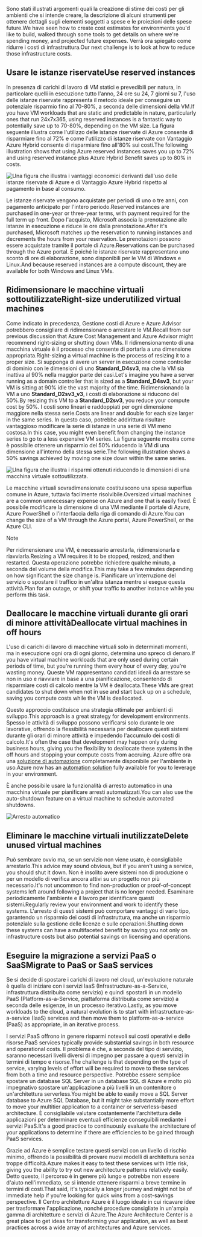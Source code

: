 <span data-ttu-id="517d7-101">Sono stati illustrati argomenti quali la creazione di stime dei costi per gli ambienti che si intende creare, la descrizione di alcuni strumenti per ottenere dettagli sugli elementi soggetti a spese e le proiezioni delle spese future.</span><span class="sxs-lookup"><span data-stu-id="517d7-101">We have seen how to create cost estimates for environments you'd like to build, walked through some tools to get details on where we're spending money, and projected future expenses.</span></span> <span data-ttu-id="517d7-102">Verrà ora spiegato come ridurre i costi di infrastruttura.</span><span class="sxs-lookup"><span data-stu-id="517d7-102">Our next challenge is to look at how to reduce those infrastructure costs.</span></span>

## <a name="use-reserved-instances"></a><span data-ttu-id="517d7-103">Usare le istanze riservate</span><span class="sxs-lookup"><span data-stu-id="517d7-103">Use reserved instances</span></span>

<span data-ttu-id="517d7-104">In presenza di carichi di lavoro di VM statici e prevedibili per natura, in particolare quelli in esecuzione tutto l'anno, 24 ore su 24, 7 giorni su 7, l'uso delle istanze riservate rappresenta il metodo ideale per conseguire un potenziale risparmio fino al 70-80%, a seconda delle dimensioni della VM.</span><span class="sxs-lookup"><span data-stu-id="517d7-104">If you have VM workloads that are static and predictable in nature, particularly ones that run 24x7x365, using reserved instances is a fantastic way to potentially save up to 70-80%, depending on the VM size.</span></span> <span data-ttu-id="517d7-105">La figura seguente illustra come l'utilizzo delle istanze riservate di Azure consente di risparmiare fino al 72% e come l'utilizzo di istanze riservate con Vantaggio Azure Hybrid consente di risparmiare fino all'80% sui costi.</span><span class="sxs-lookup"><span data-stu-id="517d7-105">The following illustration shows that using Azure reserved instances saves you up to 72% and using reserved instance plus Azure Hybrid Benefit saves up to 80% in costs.</span></span>

![Una figura che illustra i vantaggi economici derivanti dall'uso delle istanze riservate di Azure e di Vantaggio Azure Hybrid rispetto al pagamento in base al consumo.](../media-drafts/4-savings-coins.png)

<span data-ttu-id="517d7-107">Le istanze riservate vengono acquistate per periodi di uno o tre anni, con pagamento anticipato per l'intero periodo.</span><span class="sxs-lookup"><span data-stu-id="517d7-107">Reserved instances are purchased in one-year or three-year terms, with payment required for the full term up front.</span></span> <span data-ttu-id="517d7-108">Dopo l'acquisto, Microsoft associa la prenotazione alle istanze in esecuzione e riduce le ore dalla prenotazione.</span><span class="sxs-lookup"><span data-stu-id="517d7-108">After it's purchased, Microsoft matches up the reservation to running instances and decrements the hours from your reservation.</span></span> <span data-ttu-id="517d7-109">Le prenotazioni possono essere acquistate tramite il portale di Azure.</span><span class="sxs-lookup"><span data-stu-id="517d7-109">Reservations can be purchased through the Azure portal.</span></span> <span data-ttu-id="517d7-110">E poiché le istanze riservate rappresentano uno sconto di ore di elaborazione, sono disponibili per le VM di Windows e Linux.</span><span class="sxs-lookup"><span data-stu-id="517d7-110">And because reserved instances are a compute discount, they are available for both Windows and Linux VMs.</span></span>

## <a name="right-size-underutilized-virtual-machines"></a><span data-ttu-id="517d7-111">Ridimensionare le macchine virtuali sottoutilizzate</span><span class="sxs-lookup"><span data-stu-id="517d7-111">Right-size underutilized virtual machines</span></span>

<span data-ttu-id="517d7-112">Come indicato in precedenza, Gestione costi di Azure e Azure Advisor potrebbero consigliare di ridimensionare o arrestare le VM.</span><span class="sxs-lookup"><span data-stu-id="517d7-112">Recall from our previous discussion that Azure Cost Management and Azure Advisor might recommend right-sizing or shutting down VMs.</span></span> <span data-ttu-id="517d7-113">Il ridimensionamento di una macchina virtuale è il processo che consente di portarla a una dimensione appropriata.</span><span class="sxs-lookup"><span data-stu-id="517d7-113">Right-sizing a virtual machine is the process of resizing it to a proper size.</span></span> <span data-ttu-id="517d7-114">Si supponga di avere un server in esecuzione come controller di dominio con le dimensioni di uno **Standard_D4sv3**, ma che la VM sia inattiva al 90% nella maggior parte dei casi.</span><span class="sxs-lookup"><span data-stu-id="517d7-114">Let's imagine you have a server running as a domain controller that is sized as a **Standard_D4sv3**, but your VM is sitting at 90% idle the vast majority of the time.</span></span> <span data-ttu-id="517d7-115">Ridimensionando la VM a uno **Standard_D2sv3_v3**, i costi di elaborazione si riducono del 50%.</span><span class="sxs-lookup"><span data-stu-id="517d7-115">By resizing this VM to a **Standard_D2sv3**, you reduce your compute cost by 50%.</span></span> <span data-ttu-id="517d7-116">I costi sono lineari e raddoppiati per ogni dimensione maggiore nella stessa serie.</span><span class="sxs-lookup"><span data-stu-id="517d7-116">Costs are linear and double for each size larger in the same series.</span></span> <span data-ttu-id="517d7-117">In questo caso, potrebbe addirittura risultare vantaggioso modificare la serie di istanze in una serie di VM meno costosa.</span><span class="sxs-lookup"><span data-stu-id="517d7-117">In this case, you might even benefit from changing the instance series to go to a less expensive VM series.</span></span> <span data-ttu-id="517d7-118">La figura seguente mostra come è possibile ottenere un risparmio del 50% riducendo la VM di una dimensione all'interno della stessa serie.</span><span class="sxs-lookup"><span data-stu-id="517d7-118">The following illustration shows a 50% savings achieved by moving one size down within the same series.</span></span>

![Una figura che illustra i risparmi ottenuti riducendo le dimensioni di una macchina virtuale sottoutilizzata.](../media-drafts/4-vm-resize.png)

<span data-ttu-id="517d7-120">Le macchine virtuali sovradimensionate costituiscono una spesa superflua comune in Azure, tuttavia facilmente risolvibile.</span><span class="sxs-lookup"><span data-stu-id="517d7-120">Oversized virtual machines are a common unnecessary expense on Azure and one that is easily fixed.</span></span> <span data-ttu-id="517d7-121">È possibile modificare la dimensione di una VM mediante il portale di Azure, Azure PowerShell o l'interfaccia della riga di comando di Azure.</span><span class="sxs-lookup"><span data-stu-id="517d7-121">You can change the size of a VM through the Azure portal, Azure PowerShell, or the Azure CLI.</span></span>

> [!NOTE]
> <span data-ttu-id="517d7-122">Per ridimensionare una VM, è necessario arrestarla, ridimensionarla e riavviarla.</span><span class="sxs-lookup"><span data-stu-id="517d7-122">Resizing a VM requires it to be stopped, resized, and then restarted.</span></span> <span data-ttu-id="517d7-123">Questa operazione potrebbe richiedere qualche minuto, a seconda del volume della modifica.</span><span class="sxs-lookup"><span data-stu-id="517d7-123">This may take a few minutes depending on how significant the size change is.</span></span> <span data-ttu-id="517d7-124">Pianificare un'interruzione del servizio o spostare il traffico in un'altra istanza mentre si esegue questa attività.</span><span class="sxs-lookup"><span data-stu-id="517d7-124">Plan for an outage, or shift your traffic to another instance while you perform this task.</span></span>

## <a name="deallocate-virtual-machines-in-off-hours"></a><span data-ttu-id="517d7-125">Deallocare le macchine virtuali durante gli orari di minore attività</span><span class="sxs-lookup"><span data-stu-id="517d7-125">Deallocate virtual machines in off hours</span></span>

<span data-ttu-id="517d7-126">L'uso di carichi di lavoro di macchine virtuali solo in determinati momenti, ma in esecuzione ogni ora di ogni giorno, determina uno spreco di denaro.</span><span class="sxs-lookup"><span data-stu-id="517d7-126">If you have virtual machine workloads that are only used during certain periods of time, but you're running them every hour of every day, you're wasting money.</span></span> <span data-ttu-id="517d7-127">Queste VM rappresentano candidati ideali da arrestare se non in uso e riavviare in base a una pianificazione, consentendo di risparmiare costi di calcolo mentre la VM è deallocata.</span><span class="sxs-lookup"><span data-stu-id="517d7-127">These VMs are great candidates to shut down when not in use and start back up on a schedule, saving you compute costs while the VM is deallocated.</span></span>

<span data-ttu-id="517d7-128">Questo approccio costituisce una strategia ottimale per ambienti di sviluppo.</span><span class="sxs-lookup"><span data-stu-id="517d7-128">This approach is a great strategy for development environments.</span></span> <span data-ttu-id="517d7-129">Spesso le attività di sviluppo possono verificarsi solo durante le ore lavorative, offrendo la flessibilità necessaria per deallocare questi sistemi durante gli orari di minore attività e impedendo l'accumulo dei costi di calcolo.</span><span class="sxs-lookup"><span data-stu-id="517d7-129">It's often the case that development may happen only during business hours, giving you the flexibility to deallocate these systems in the off hours and stopping your compute costs from accruing.</span></span> <span data-ttu-id="517d7-130">Azure offre ora una [soluzione di automazione](https://docs.microsoft.com/azure/automation/automation-solution-vm-management) completamente disponibile per l'ambiente in uso.</span><span class="sxs-lookup"><span data-stu-id="517d7-130">Azure now has an [automation solution](https://docs.microsoft.com/azure/automation/automation-solution-vm-management) fully available for you to leverage in your environment.</span></span>

<span data-ttu-id="517d7-131">È anche possibile usare la funzionalità di arresto automatico in una macchina virtuale per pianificare arresti automatizzati.</span><span class="sxs-lookup"><span data-stu-id="517d7-131">You can also use the auto-shutdown feature on a virtual machine to schedule automated shutdowns.</span></span>

![Arresto automatico](../media-drafts/4-vm-auto-shutdown.png)

## <a name="delete-unused-virtual-machines"></a><span data-ttu-id="517d7-133">Eliminare le macchine virtuali inutilizzate</span><span class="sxs-lookup"><span data-stu-id="517d7-133">Delete unused virtual machines</span></span> 

 <span data-ttu-id="517d7-134">Può sembrare ovvio ma, se un servizio non viene usato, è consigliabile arrestarlo.</span><span class="sxs-lookup"><span data-stu-id="517d7-134">This advice may sound obvious, but if you aren't using a service, you should shut it down.</span></span> <span data-ttu-id="517d7-135">Non è insolito avere sistemi non di produzione o per un modello di verifica ancora attivi su un progetto non più necessario.</span><span class="sxs-lookup"><span data-stu-id="517d7-135">It's not uncommon to find non-production or proof-of-concept systems left around following a project that is no longer needed.</span></span> <span data-ttu-id="517d7-136">Esaminare periodicamente l'ambiente e il lavoro per identificare questi sistemi.</span><span class="sxs-lookup"><span data-stu-id="517d7-136">Regularly review your environment and work to identify these systems.</span></span> <span data-ttu-id="517d7-137">L'arresto di questi sistemi può comportare vantaggi di vario tipo, garantendo un risparmio dei costi di infrastruttura, ma anche un risparmio potenziale sulla gestione delle licenze e sulle operazioni.</span><span class="sxs-lookup"><span data-stu-id="517d7-137">Shutting down these systems can have a multifaceted benefit by saving you not only on infrastructure costs but also potential savings on licensing and operations.</span></span>

## <a name="migrate-to-paas-or-saas-services"></a><span data-ttu-id="517d7-138">Eseguire la migrazione a servizi PaaS o SaaS</span><span class="sxs-lookup"><span data-stu-id="517d7-138">Migrate to PaaS or SaaS services</span></span> 

<span data-ttu-id="517d7-139">Se si decide di spostare i carichi di lavoro nel cloud, un'evoluzione naturale è quella di iniziare con i servizi IaaS (Infrastructure-as-a-Service, infrastruttura distribuita come servizio) e quindi spostarli in un modello PaaS (Platform-as-a-Service, piattaforma distribuita come servizio) a seconda delle esigenze, in un processo iterativo.</span><span class="sxs-lookup"><span data-stu-id="517d7-139">Lastly, as you move workloads to the cloud, a natural evolution is to start with infrastructure-as-a-service (IaaS) services and then move them to platform-as-a-service (PaaS) as appropriate, in an iterative process.</span></span>

<span data-ttu-id="517d7-140">I servizi PaaS offrono in genere risparmi notevoli sui costi operativi e delle risorse.</span><span class="sxs-lookup"><span data-stu-id="517d7-140">PaaS services typically provide substantial savings in both resource and operational costs.</span></span> <span data-ttu-id="517d7-141">Il problema è che, a seconda del tipo di servizio, saranno necessari livelli diversi di impegno per passare a questi servizi in termini di tempo e risorse.</span><span class="sxs-lookup"><span data-stu-id="517d7-141">The challenge is that depending on the type of service, varying levels of effort will be required to move to these services from both a time and resource perspective.</span></span> <span data-ttu-id="517d7-142">Potrebbe essere semplice spostare un database SQL Server in un database SQL di Azure e molto più impegnativo spostare un'applicazione a più livelli in un contenitore o un'architettura serverless.</span><span class="sxs-lookup"><span data-stu-id="517d7-142">You might be able to easily move a SQL Server database to Azure SQL Database, but it might take substantially more effort to move your multitier application to a container or serverless-based architecture.</span></span> <span data-ttu-id="517d7-143">È consigliabile valutare costantemente l'architettura delle applicazioni per determinare eventuali efficienze conseguibili mediante i servizi PaaS.</span><span class="sxs-lookup"><span data-stu-id="517d7-143">It's a good practice to continuously evaluate the architecture of your applications to determine if there are efficiencies to be gained through PaaS services.</span></span>  

<span data-ttu-id="517d7-144">Grazie ad Azure è semplice testare questi servizi con un livello di rischio minimo, offrendo la possibilità di provare nuovi modelli di architettura senza troppe difficoltà.</span><span class="sxs-lookup"><span data-stu-id="517d7-144">Azure makes it easy to test these services with little risk, giving you the ability to try out new architecture patterns relatively easily.</span></span> <span data-ttu-id="517d7-145">Detto questo, il percorso è in genere più lungo e potrebbe non essere d'aiuto nell'immediato, se si intende ottenere risparmi a breve termine in termini di costi.</span><span class="sxs-lookup"><span data-stu-id="517d7-145">That said, it's typically a longer journey and might not be of immediate help if you're looking for quick wins from a cost-savings perspective.</span></span> <span data-ttu-id="517d7-146">Il Centro architetture Azure è il luogo ideale in cui ricavare idee per trasformare l'applicazione, nonché procedure consigliate in un'ampia gamma di architetture e servizi di Azure.</span><span class="sxs-lookup"><span data-stu-id="517d7-146">The Azure Architecture Center is a great place to get ideas for transforming your application, as well as best practices across a wide array of architectures and Azure services.</span></span> 
